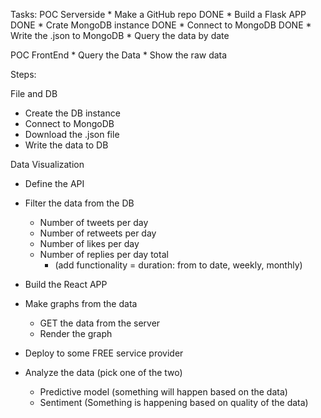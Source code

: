 Tasks:
POC Serverside
    * Make a GitHub repo DONE
    * Build a Flask APP DONE
    * Crate MongoDB instance DONE
    * Connect to MongoDB DONE
    * Write the .json to MongoDB
    * Query the data by date

POC FrontEnd
    * Query the Data
    * Show the raw data


Steps:

File and DB
* Create the DB instance
* Connect to MongoDB
* Download the .json file 
* Write the data to DB

Data Visualization
* Define the API

* Filter the data from the DB
    * Number of tweets per day 
    * Number of retweets per day
    * Number of likes per day
    * Number of replies per day total 
        * (add functionality = duration: from to date, weekly, monthly)

* Build the React APP
* Make graphs from the data
    * GET the data from the server
    * Render the graph


* Deploy to some FREE service provider
* Analyze the data (pick one of the two)
    * Predictive model (something will happen based on the data) 
    * Sentiment (Something is happening based on quality of the data)
